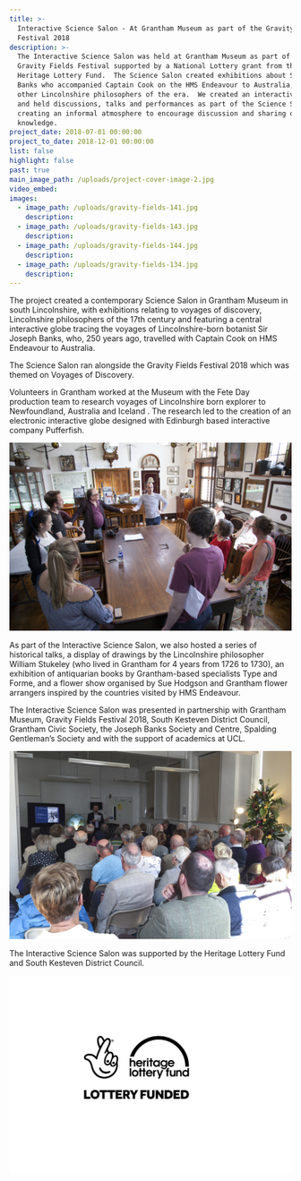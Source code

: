 ```yaml
---
title: >-
  Interactive Science Salon - At Grantham Museum as part of the Gravity Fields
  Festival 2018
description: >-
  The Interactive Science Salon was held at Grantham Museum as part of the
  Gravity Fields Festival supported by a National Lottery grant from the
  Heritage Lottery Fund.  The Science Salon created exhibitions about Sir Joseph
  Banks who accompanied Captain Cook on the HMS Endeavour to Australia, and
  other Lincolnshire philosophers of the era.  We created an interactive globe
  and held discussions, talks and performances as part of the Science Salon,
  creating an informal atmosphere to encourage discussion and sharing of
  knowledge.
project_date: 2018-07-01 00:00:00
project_to_date: 2018-12-01 00:00:00
list: false
highlight: false
past: true
main_image_path: /uploads/project-cover-image-2.jpg
video_embed:
images:
  - image_path: /uploads/gravity-fields-141.jpg
    description:
  - image_path: /uploads/gravity-fields-143.jpg
    description:
  - image_path: /uploads/gravity-fields-144.jpg
    description:
  - image_path: /uploads/gravity-fields-134.jpg
    description:
---
```


The project created a contemporary Science Salon in Grantham Museum in south Lincolnshire, with exhibitions relating to voyages of discovery, Lincolnshire philosophers of the 17th century and featuring a central interactive globe tracing the voyages of Lincolnshire-born botanist Sir Joseph Banks, who, 250 years ago, travelled with Captain Cook on HMS Endeavour to Australia.

The Science Salon ran alongside the Gravity Fields Festival 2018 which was themed on Voyages of Discovery.

Volunteers in Grantham worked at the Museum with the Fete Day production team to research voyages of Lincolnshire born explorer to Newfoundland, Australia and Iceland . The research led to the creation of an electronic interactive globe designed with Edinburgh based interactive company Pufferfish.

![](/uploads/hlf-image-15.jpg)

As part of the Interactive Science Salon, we also hosted a series of historical talks, a display of drawings by the Lincolnshire philosopher William Stukeley (who lived in Grantham for 4 years from 1726 to 1730), an exhibition of antiquarian books by Grantham-based specialists Type and Forme, and a flower show organised by Sue Hodgson and Grantham flower arrangers inspired by the countries visited by HMS Endeavour.

The Interactive Science Salon was presented in partnership with Grantham Museum, Gravity Fields Festival 2018, South Kesteven District Council, Grantham Civic Society, the Joseph Banks Society and Centre, Spalding Gentleman’s Society and with the support of academics at UCL.

![](/uploads/gravity-fields-131.jpg)

The Interactive Science Salon was supported by the Heritage Lottery Fund and South Kesteven District Council.

![](/uploads/english-compact-cmyk-1.jpg)